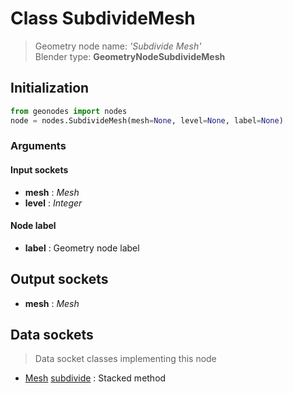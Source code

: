 
# Class SubdivideMesh

> Geometry node name: _'Subdivide Mesh'_<br>Blender type:  **GeometryNodeSubdivideMesh**

## Initialization


```python
from geonodes import nodes
node = nodes.SubdivideMesh(mesh=None, level=None, label=None)
```


### Arguments


#### Input sockets



- **mesh** : _Mesh_
- **level** : _Integer_



#### Node label



- **label** : Geometry node label



## Output sockets



- **mesh** : _Mesh_



## Data sockets

> Data socket classes implementing this node


- [Mesh](../sockets/Mesh.md) [subdivide](../sockets/Mesh.md#subdivide) : Stacked method


